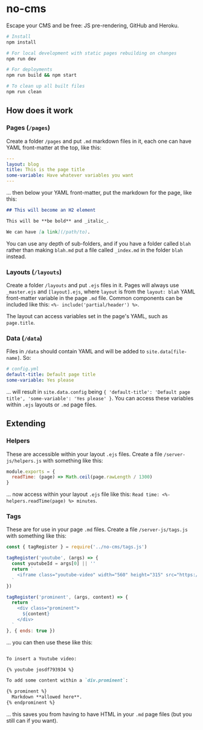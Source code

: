 # no-cms

Escape your CMS and be free: JS pre-rendering, GitHub and Heroku.

```bash
# Install
npm install

# For local development with static pages rebuilding on changes
npm run dev

# For deployments
npm run build && npm start

# To clean up all built files
npm run clean
```

## How does it work

### Pages (`/pages`)

Create a folder `/pages` and put `.md` markdown files in it, each one can have YAML front-matter at the top, like this:

```yml
---
layout: blog
title: This is the page title
some-variable: Have whatever variables you want
---
```

... then below your YAML front-matter, put the markdown for the page, like this:

```markdown
## This will become an H2 element

This will be **be bold** and _italic_.

We can have [a link](/path/to).
```

You can use any depth of sub-folders, and if you have a folder called `blah` rather than making `blah.md` put a file called `_index.md` in the folder `blah` instead.

### Layouts (`/layouts`)

Create a folder `/layouts` and put `.ejs` files in it. Pages will always use `_master.ejs` and `[layout].ejs`, where `layout` is from the `layout: blah` YAML front-matter variable in the page `.md` file. Common components can be included like this: `<%- include('partial/header') %>`.

The layout can access variables set in the page's YAML, such as `page.title`.

### Data (`/data`)

Files in `/data` should contain YAML and will be added to `site.data[file-name]`. So:

```yaml
# config.yml
default-title: Default page title
some-variable: Yes please
```

... will result in `site.data.config` being `{ 'default-title': 'Default page title', 'some-variable': 'Yes please' }`. You can access these variables within `.ejs` layouts or `.md` page files.

## Extending

### Helpers

These are accessible within your layout `.ejs` files. Create a file `/server-js/helpers.js` with something like this:

```javascript
module.exports = {
  readTime: (page) => Math.ceil(page.rawLength / 1300)
}
```
... now access within your layout `.ejs` file like this: `Read time: <%- helpers.readTime(page) %> minutes`.

### Tags

These are for use in your page `.md` files. Create a file `/server-js/tags.js` with something like this:

```javascript
const { tagRegister } = require('../no-cms/tags.js')

tagRegister('youtube', (args) => {
  const youtubeId = args[0] || ''
  return `
    <iframe class="youtube-video" width="560" height="315" src="https://www.youtube.com/embed/${youtubeId}?rel=0" frameborder="0" allowfullscreen=""></iframe>
  `
})

tagRegister('prominent', (args, content) => {
  return `
    <div class="prominent">
      ${content}
    </div>
  `
}, { ends: true })
```

... you can then use these like this:

```markdown

To insert a Youtube video:

{% youtube josdf793934 %}

To add some content within a `div.prominent`:

{% prominent %}
  Markdown **allowed here**.
{% endprominent %}
```

... this saves you from having to have HTML in your `.md` page files (but you still can if you want).
